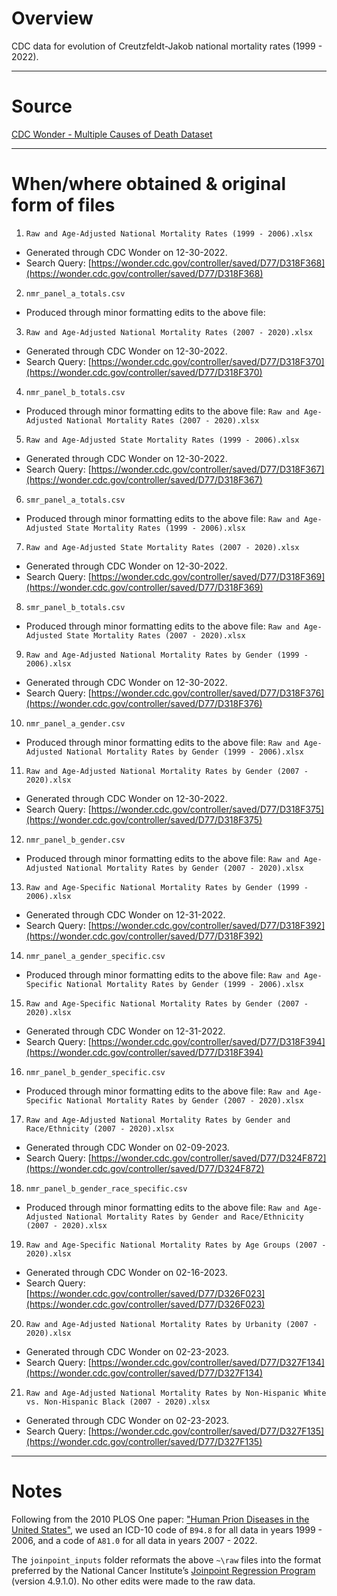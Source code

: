 # Overview

CDC data for evolution of Creutzfeldt-Jakob national mortality rates (1999 - 2022).

---
# Source

[CDC Wonder - Multiple Causes of Death Dataset](https://wonder.cdc.gov/mcd-icd10.html)

---

# When/where obtained & original form of files

1. `Raw and Age-Adjusted National Mortality Rates (1999 - 2006).xlsx`
  - Generated through CDC Wonder on 12-30-2022.
  - Search Query: [https://wonder.cdc.gov/controller/saved/D77/D318F368](https://wonder.cdc.gov/controller/saved/D77/D318F368)

2. `nmr_panel_a_totals.csv` 
  - Produced through minor formatting edits to the above file:

3. `Raw and Age-Adjusted National Mortality Rates (2007 - 2020).xlsx`
  - Generated through CDC Wonder on 12-30-2022.
  - Search Query: [https://wonder.cdc.gov/controller/saved/D77/D318F370](https://wonder.cdc.gov/controller/saved/D77/D318F370)

4. `nmr_panel_b_totals.csv` 
  - Produced through minor formatting edits to the above file:
  `Raw and Age-Adjusted National Mortality Rates (2007 - 2020).xlsx`

5. `Raw and Age-Adjusted State Mortality Rates (1999 - 2006).xlsx` 
  - Generated through CDC Wonder on 12-30-2022.
  - Search Query: [https://wonder.cdc.gov/controller/saved/D77/D318F367](https://wonder.cdc.gov/controller/saved/D77/D318F367)

6. `smr_panel_a_totals.csv` 
  - Produced through minor formatting edits to the above file:
  `Raw and Age-Adjusted State Mortality Rates (1999 - 2006).xlsx`

7. `Raw and Age-Adjusted State Mortality Rates (2007 - 2020).xlsx`
  - Generated through CDC Wonder on 12-30-2022.
  - Search Query: [https://wonder.cdc.gov/controller/saved/D77/D318F369](https://wonder.cdc.gov/controller/saved/D77/D318F369)

8. `smr_panel_b_totals.csv` 
  - Produced through minor formatting edits to the above file:
  `Raw and Age-Adjusted State Mortality Rates (2007 - 2020).xlsx`

9. `Raw and Age-Adjusted National Mortality Rates by Gender (1999 - 2006).xlsx`
  - Generated through CDC Wonder on 12-30-2022.
  - Search Query: [https://wonder.cdc.gov/controller/saved/D77/D318F376](https://wonder.cdc.gov/controller/saved/D77/D318F376)

10. `nmr_panel_a_gender.csv` 
  - Produced through minor formatting edits to the above file:
  `Raw and Age-Adjusted National Mortality Rates by Gender (1999 - 2006).xlsx`

11. `Raw and Age-Adjusted National Mortality Rates by Gender (2007 - 2020).xlsx`
  - Generated through CDC Wonder on 12-30-2022.
  - Search Query: [https://wonder.cdc.gov/controller/saved/D77/D318F375](https://wonder.cdc.gov/controller/saved/D77/D318F375)

12. `nmr_panel_b_gender.csv`
  - Produced through minor formatting edits to the above file:
  `Raw and Age-Adjusted National Mortality Rates by Gender (2007 - 2020).xlsx`

13. `Raw and Age-Specific National Mortality Rates by Gender (1999 - 2006).xlsx` 
  - Generated through CDC Wonder on 12-31-2022.
  - Search Query: [https://wonder.cdc.gov/controller/saved/D77/D318F392](https://wonder.cdc.gov/controller/saved/D77/D318F392)

14. `nmr_panel_a_gender_specific.csv`
  - Produced through minor formatting edits to the above file:
  `Raw and Age-Specific National Mortality Rates by Gender (1999 - 2006).xlsx`  

15. `Raw and Age-Specific National Mortality Rates by Gender (2007 - 2020).xlsx`
  - Generated through CDC Wonder on 12-31-2022.
  - Search Query: [https://wonder.cdc.gov/controller/saved/D77/D318F394](https://wonder.cdc.gov/controller/saved/D77/D318F394)

16. `nmr_panel_b_gender_specific.csv` 
  - Produced through minor formatting edits to the above file:
  `Raw and Age-Specific National Mortality Rates by Gender (2007 - 2020).xlsx`

17. `Raw and Age-Adjusted National Mortality Rates by Gender and Race/Ethnicity (2007 - 2020).xlsx`
  - Generated through CDC Wonder on 02-09-2023.
  - Search Query: [https://wonder.cdc.gov/controller/saved/D77/D324F872](https://wonder.cdc.gov/controller/saved/D77/D324F872)

18. `nmr_panel_b_gender_race_specific.csv` 
  - Produced through minor formatting edits to the above file:
  `Raw and Age-Adjusted National Mortality Rates by Gender and Race/Ethnicity (2007 - 2020).xlsx`

19. `Raw and Age-Specific National Mortality Rates by Age Groups (2007 - 2020).xlsx` 
  - Generated through CDC Wonder on 02-16-2023.
  - Search Query: [https://wonder.cdc.gov/controller/saved/D77/D326F023](https://wonder.cdc.gov/controller/saved/D77/D326F023)

20. `Raw and Age-Adjusted National Mortality Rates by Urbanity (2007 - 2020).xlsx` 
  - Generated through CDC Wonder on 02-23-2023.
  - Search Query: [https://wonder.cdc.gov/controller/saved/D77/D327F134](https://wonder.cdc.gov/controller/saved/D77/D327F134)

21. `Raw and Age-Adjusted National Mortality Rates by Non-Hispanic White vs. Non-Hispanic Black (2007 - 2020).xlsx` 
  - Generated through CDC Wonder on 02-23-2023.
  - Search Query: [https://wonder.cdc.gov/controller/saved/D77/D327F135](https://wonder.cdc.gov/controller/saved/D77/D327F135)

---

# Notes

Following from the 2010 PLOS One paper: ["Human Prion Diseases in the United States"](https://journals.plos.org/plosone/article?id=10.1371/journal.pone.0008521), we used an ICD-10 code of `B94.8` for all data in years 1999 - 2006, and a code of `A81.0` for all data in years 2007 - 2022.

The `joinpoint_inputs` folder reformats the above `~\raw` files into the format preferred by the National Cancer Institute’s [Joinpoint Regression Program](https://surveillance.cancer.gov/joinpoint/) (version 4.9.1.0). No other edits were made to the raw data.

